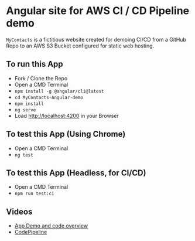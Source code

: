 # Angular site for AWS CI / CD Pipeline demo

```MyContacts``` is a fictitious website created for demoing CI/CD from a GitHub Repo to an AWS S3 Bucket configured for static web hosting.

## To run this App
- Fork / Clone the Repo
- Open a CMD Terminal
- ```npm install -g @angular/cli@latest```
- ```cd MyContacts-Angular-demo```
- ```npm install```
- ```ng serve```
- Load [http://localhost:4200](http://localhost:4200) in your Browser


## To test this App (Using Chrome)
- Open a CMD Terminal
- ```ng test```

## To test this App (Headless, for CI/CD)
- Open a CMD Terminal
- ```npm run test:ci```


## Videos
- [App Demo and code overview](https://www.youtube.com/watch?v=e_Anq0Q_bLA)
- [CodePipeline](https://www.youtube.com/watch?v=l5geOeCp3GI)